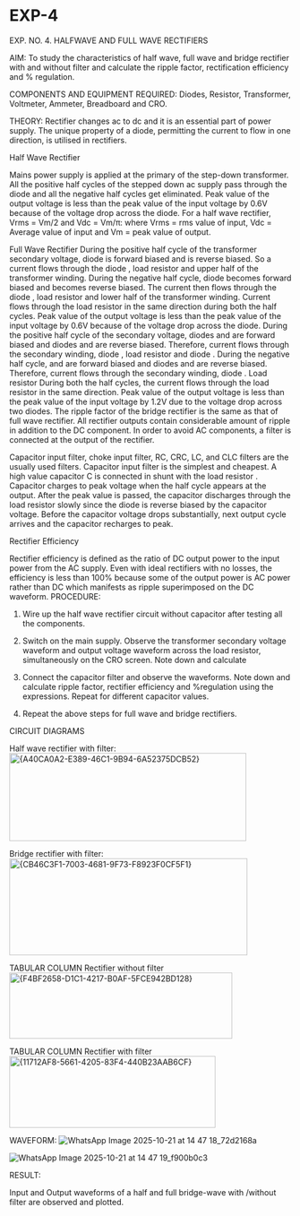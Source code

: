 # EXP-4
EXP. NO. 4. 		HALFWAVE  AND FULL WAVE  RECTIFIERS

AIM: To study the characteristics of half wave, full wave and bridge rectifier with and without filter and calculate the ripple factor, rectification efficiency and % regulation.

COMPONENTS  AND  EQUIPMENT  REQUIRED:  Diodes,  Resistor,  Transformer,  Voltmeter, Ammeter, Breadboard and CRO.

THEORY: Rectifier changes ac to dc and it is an essential part of power supply. The unique property of a diode, permitting the current to flow in one direction, is utilised in rectifiers.

Half Wave Rectifier


Mains power supply is applied at the primary of the step-down transformer. All the positive half cycles of the stepped down ac supply pass through the diode and all the negative half cycles get eliminated. Peak value of the output voltage is less than the peak value of the input voltage by 0.6V because of the voltage drop across the diode.
For a half wave rectifier, Vrms = Vm/2 and Vdc = Vm/π: where Vrms = rms value of input, Vdc = Average value of input and Vm = peak value of output.


Full Wave Rectifier
During the positive half cycle of the transformer secondary voltage, diode     is forward biased and      is reverse biased. So a current flows through the diode     , load resistor      and upper half of the transformer  winding.  During  the  negative  half  cycle,  diode       becomes  forward  biased  and becomes reverse biased. The current then flows through the diode     , load resistor      and lower half of the transformer winding. Current flows through the load resistor in the same direction during both the half cycles. Peak value of the output voltage is less than the peak value of the input voltage by 0.6V
because of the voltage drop across the diode.
During the positive half cycle of the secondary voltage, diodes      and      are forward biased and diodes and      are reverse biased. Therefore, current flows through the secondary winding, diode     , load resistor
and diode     . During the negative half cycle,      and      are forward biased and diodes      and      are reverse biased. Therefore, current flows through the secondary winding, diode     . Load resistor       During both the half cycles, the current flows through the load resistor in the same direction. Peak value of the output voltage is less than the peak value of the input voltage by 1.2V due to the voltage drop across two diodes. The ripple factor of the bridge rectifier is the same as that of full wave rectifier.
All rectifier outputs contain considerable amount of ripple in addition to the DC component. In order to avoid AC components, a filter is connected at the output of the rectifier.

Capacitor input filter, choke input filter, RC, CRC, LC, and CLC filters are the usually used filters. Capacitor input filter is the simplest and cheapest. A high value capacitor C is connected in shunt with the load resistor     . Capacitor charges to peak voltage      when the half cycle appears at the output. After the peak value is passed, the capacitor discharges through the load resistor slowly since the diode is reverse biased by the capacitor voltage. Before the capacitor voltage drops substantially, next output cycle arrives and the capacitor recharges to peak.

Rectifier Efficiency

Rectifier efficiency is defined as the ratio of DC output power to the input power from the AC supply. Even with ideal rectifiers with no losses, the efficiency is less than 100% because some of the output power is AC power rather than DC which manifests as ripple superimposed on the DC waveform.
PROCEDURE:

1.   Wire up the half wave rectifier circuit without capacitor after testing all the components.

2.   Switch on the main supply. Observe the transformer secondary voltage waveform and output voltage waveform across the load resistor, simultaneously on the CRO screen. Note down       and calculate
3.   Connect the capacitor filter and observe the waveforms. Note down and calculate ripple factor, rectifier efficiency and %regulation using the expressions. Repeat for different capacitor values.
4.   Repeat the above steps for full wave and bridge rectifiers.

CIRCUIT DIAGRAMS

Half wave rectifier with filter:
<img width="423" height="157" alt="{A40CA0A2-E389-46C1-9B94-6A52375DCB52}" src="https://github.com/user-attachments/assets/9bd78509-7fcc-4c68-aa69-ccefb5db0546" />

Bridge rectifier with filter:
<img width="425" height="173" alt="{CB46C3F1-7003-4681-9F73-F8923F0CF5F1}" src="https://github.com/user-attachments/assets/cb3edb4c-cd53-4eeb-ad40-17cd729e774e" />

TABULAR COLUMN
Rectifier without filter
<img width="398" height="118" alt="{F4BF2658-D1C1-4217-B0AF-5FCE942BD128}" src="https://github.com/user-attachments/assets/7d9f47e8-7b7d-4c37-8cf8-c951273ee795" />


TABULAR COLUMN
Rectifier with filter
<img width="368" height="128" alt="{11712AF8-5661-4205-83F4-440B23AAB6CF}" src="https://github.com/user-attachments/assets/93fe4f31-faa4-4c12-b1bf-0e6560ccdfd9" />

WAVEFORM:
![WhatsApp Image 2025-10-21 at 14 47 18_72d2168a](https://github.com/user-attachments/assets/3eaebec5-384a-483d-987a-cffe62b99232)


![WhatsApp Image 2025-10-21 at 14 47 19_f900b0c3](https://github.com/user-attachments/assets/3200cb74-8704-416d-8e08-3994434b0246)



RESULT:

Input and Output waveforms of a half and full bridge-wave with /without filter are observed and plotted.
